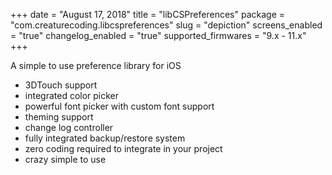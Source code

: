 +++
date = "August 17, 2018"
title = "libCSPreferences"
package = "com.creaturecoding.libcspreferences"
slug = "depiction"
screens_enabled = "true"
changelog_enabled = "true"
supported_firmwares = "9.x - 11.x"
+++

A simple to use preference library for iOS

- 3DTouch support
- integrated color picker
- powerful font picker with custom font support
- theming support
- change log controller
- fully integrated backup/restore system
- zero coding required to integrate in your project
- crazy simple to use
